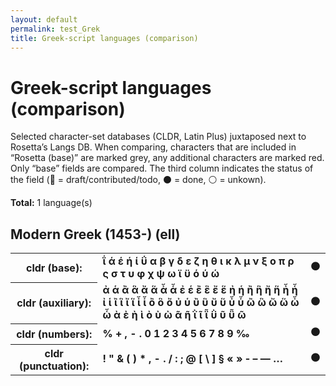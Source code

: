 ```yaml
---
layout: default
permalink: test_Grek
title: Greek-script languages (comparison)
---
```


# Greek-script languages (comparison)

Selected character-set databases (CLDR, Latin Plus) juxtaposed next to Rosetta’s Langs DB. When comparing, characters that are included in “Rosetta (base)” are marked grey, any additional characters are marked red. Only “base” fields are compared. The third column indicates the status of the field (🔴 = draft/contributed/todo, ⚫️ = done, ⚪️ = unkown).

**Total:** 1 language(s)

## Modern Greek (1453-) (ell)

<table>
 <tr><th>cldr (base):</th><td><strong>ΐ</strong> <strong>ά</strong> <strong>έ</strong> <strong>ή</strong> <strong>ί</strong> <strong>ΰ</strong> <strong>α</strong> <strong>β</strong> <strong>γ</strong> <strong>δ</strong> <strong>ε</strong> <strong>ζ</strong> <strong>η</strong> <strong>θ</strong> <strong>ι</strong> <strong>κ</strong> <strong>λ</strong> <strong>μ</strong> <strong>ν</strong> <strong>ξ</strong> <strong>ο</strong> <strong>π</strong> <strong>ρ</strong> <strong>ς</strong> <strong>σ</strong> <strong>τ</strong> <strong>υ</strong> <strong>φ</strong> <strong>χ</strong> <strong>ψ</strong> <strong>ω</strong> <strong>ϊ</strong> <strong>ϋ</strong> <strong>ό</strong> <strong>ύ</strong> <strong>ώ</strong> </td><td>⚫️</td></tr>
<tr><th>cldr (auxiliary):</th><td><strong>ἀ</strong> <strong>ἁ</strong> <strong>ἂ</strong> <strong>ἃ</strong> <strong>ἄ</strong> <strong>ἅ</strong> <strong>ἆ</strong> <strong>ἇ</strong> <strong>ἐ</strong> <strong>ἑ</strong> <strong>ἒ</strong> <strong>ἓ</strong> <strong>ἔ</strong> <strong>ἕ</strong> <strong>ἠ</strong> <strong>ἡ</strong> <strong>ἢ</strong> <strong>ἣ</strong> <strong>ἤ</strong> <strong>ἥ</strong> <strong>ἦ</strong> <strong>ἧ</strong> <strong>ἰ</strong> <strong>ἱ</strong> <strong>ἲ</strong> <strong>ἳ</strong> <strong>ἴ</strong> <strong>ἵ</strong> <strong>ἶ</strong> <strong>ἷ</strong> <strong>ὂ</strong> <strong>ὃ</strong> <strong>ὄ</strong> <strong>ὐ</strong> <strong>ὑ</strong> <strong>ὒ</strong> <strong>ὓ</strong> <strong>ὔ</strong> <strong>ὕ</strong> <strong>ὖ</strong> <strong>ὗ</strong> <strong>ὢ</strong> <strong>ὣ</strong> <strong>ὤ</strong> <strong>ὥ</strong> <strong>ὦ</strong> <strong>ὧ</strong> <strong>ὰ</strong> <strong>ὲ</strong> <strong>ὴ</strong> <strong>ὶ</strong> <strong>ὸ</strong> <strong>ὺ</strong> <strong>ὼ</strong> <strong>ᾶ</strong> <strong>ῆ</strong> <strong>ῒ</strong> <strong>ῖ</strong> <strong>ῗ</strong> <strong>ῢ</strong> <strong>ῦ</strong> <strong>ῧ</strong> <strong>ῶ</strong> </td><td>⚫️</td></tr>
<tr><th>cldr (numbers):</th><td><strong>%</strong> <strong>+</strong> <strong>,</strong> <strong>-</strong> <strong>.</strong> <strong>0</strong> <strong>1</strong> <strong>2</strong> <strong>3</strong> <strong>4</strong> <strong>5</strong> <strong>6</strong> <strong>7</strong> <strong>8</strong> <strong>9</strong> <strong>‰</strong> </td><td>⚫️</td></tr>
<tr><th>cldr (punctuation):</th><td><strong>!</strong> <strong>"</strong> <strong>&</strong> <strong>(</strong> <strong>)</strong> <strong>*</strong> <strong>,</strong> <strong>-</strong> <strong>.</strong> <strong>/</strong> <strong>:</strong> <strong>;</strong> <strong>@</strong> <strong>[</strong> <strong>\</strong> <strong>]</strong> <strong>§</strong> <strong>«</strong> <strong>»</strong> <strong>‐</strong> <strong>–</strong> <strong>—</strong> <strong>…</strong> </td><td>⚫️</td></tr>
 </table>

